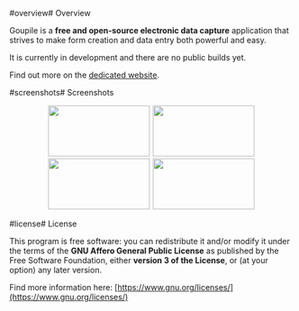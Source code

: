 <!-- Title: koromix.dev — Goupile
     Menu: Goupile
     Created: 2022-05-16 -->

#overview# Overview

Goupile is a **free and open-source electronic data capture** application that strives to make form creation and data entry both powerful and easy.

It is currently in development and there are no public builds yet.

Find out more on the [dedicated website](https://goupile.fr/).

#screenshots# Screenshots

<p style="text-align: center;">
    <a href="https://goupile.fr/static/screenshots/editor.webp"><img src="https://goupile.fr/static/screenshots/editor.webp"
                                                                     width="180" height="90" style="border: 1px solid #eee;"/></a>
    <a href="https://goupile.fr/static/screenshots/data.webp"><img src="https://goupile.fr/static/screenshots/data.webp"
                                                                   width="180" height="90" style="border: 1px solid #eee;"/></a>
    <a href="https://goupile.fr/static/screenshots/overview.webp"><img src="https://goupile.fr/static/screenshots/overview.webp"
                                                                       width="180" height="90" style="border: 1px solid #eee;"/></a>
    <a href="https://goupile.fr/static/screenshots/tablet.webp"><img src="https://goupile.fr/static/screenshots/tablet.webp"
                                                                     width="180" height="90" style="border: 1px solid #eee;"/></a>
</p>

#license# License

This program is free software: you can redistribute it and/or modify it under the terms of the **GNU Affero General Public License** as published by the Free Software Foundation, either **version 3 of the License**, or (at your option) any later version.

Find more information here: [https://www.gnu.org/licenses/](https://www.gnu.org/licenses/)
